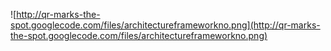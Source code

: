 ![http://qr-marks-the-spot.googlecode.com/files/architectureframeworkno.png](http://qr-marks-the-spot.googlecode.com/files/architectureframeworkno.png)